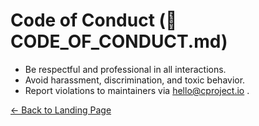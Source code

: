 # Code of Conduct (📜 CODE_OF_CONDUCT.md)

- Be respectful and professional in all interactions.
- Avoid harassment, discrimination, and toxic behavior.
- Report violations to maintainers via hello@cproject.io .

[← Back to Landing Page](https://cproject.io)
